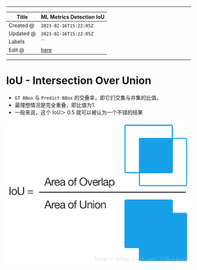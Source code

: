 -----

| Title     | ML Metrics Detection IoU                              |
| --------- | ----------------------------------------------------- |
| Created @ | `2023-02-16T15:22:05Z`                                |
| Updated @ | `2023-02-16T15:22:05Z`                                |
| Labels    | \`\`                                                  |
| Edit @    | [here](https://github.com/junxnone/aiwiki/issues/383) |

-----

# IoU - Intersection Over Union

  - `GT BBox` 与 `Predict BBox` 的交叠率，即它们交集与并集的比值。
  - 最理想情况是完全重叠，即比值为1.
  - 一般来说，这个 IoU＞ 0.5 就可以被认为一个不错的结果

![image](media/5c5955dada29ce295f6cee027e2163c4440ae263.png)
